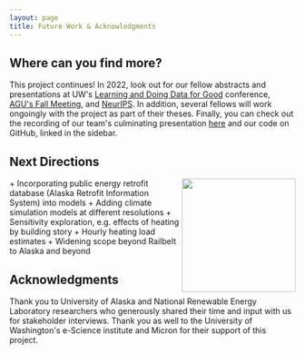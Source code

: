 ```yaml
---
layout: page
title: Future Work & Acknowledgments
---
```


## Where can you find more?
This project continues! In 2022, look out for our fellow abstracts and presentations at UW's [Learning and Doing Data for Good](https://escience.washington.edu/data-for-good-conference-2022) conference, [AGU's Fall Meeting](https://www.agu.org/Fall-Meeting), and [NeurIPS](https://neurips.cc). In addition, several fellows will work ongoingly with the project as part of their theses. Finally, you can check out the recording of our team's culminating presentation [here](https://www.youtube.com/watch?v=wrN_2gUAIeo&list=PLA6PlfxWZPLRpUxdZK6UI5AFIkC_WIrm9&index=27) and our code on GitHub, linked in the sidebar.

## Next Directions
<img align="right" src="{{ site.url }}{{ site.baseurl }}/assets/img/future.png" width="200">
+ Incorporating public energy retrofit database (Alaska Retrofit Information System) into models
+ Adding climate simulation models at different resolutions
+ Sensitivity exploration, e.g. effects of heating by building story
+ Hourly heating load estimates
+ Widening scope beyond Railbelt to Alaska and beyond

## Acknowledgments
Thank you to University of Alaska and National Renewable Energy Laboratory researchers who generously shared their time and input with us for stakeholder interviews. Thank you as well to the University of Washington's e-Science institute and Micron for their support of this project.
